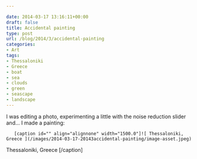 ```yaml
---

date: 2014-03-17 13:16:11+00:00
draft: false
title: Accidental painting
type: post
url: /blog/2014/3/accidental-painting
categories:
- Art
tags:
- Thessaloniki
- Greece
- boat
- sea
- clouds
- green
- seascape
- landscape
---
```


I was editing a photo, experimenting a little with the noise reduction slider and... I made a painting:


  
       [caption id="" align="alignnone" width="1500.0"]![ Thessaloniki, Greece ](/images/2014-03-17-20143accidental-painting/image-asset.jpeg)
 Thessaloniki, Greece [/caption]
